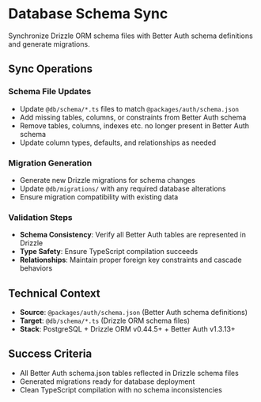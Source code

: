 # Database Schema Sync

Synchronize Drizzle ORM schema files with Better Auth schema definitions and generate migrations.

## Sync Operations

### Schema File Updates

- Update `@db/schema/*.ts` files to match `@packages/auth/schema.json`
- Add missing tables, columns, or constraints from Better Auth schema
- Remove tables, columns, indexes etc. no longer present in Better Auth schema
- Update column types, defaults, and relationships as needed

### Migration Generation

- Generate new Drizzle migrations for schema changes
- Update `@db/migrations/` with any required database alterations
- Ensure migration compatibility with existing data

### Validation Steps

- **Schema Consistency**: Verify all Better Auth tables are represented in Drizzle
- **Type Safety**: Ensure TypeScript compilation succeeds
- **Relationships**: Maintain proper foreign key constraints and cascade behaviors

## Technical Context

- **Source**: `@packages/auth/schema.json` (Better Auth schema definitions)
- **Target**: `@db/schema/*.ts` (Drizzle ORM schema files)
- **Stack**: PostgreSQL + Drizzle ORM v0.44.5+ + Better Auth v1.3.13+

## Success Criteria

- All Better Auth schema.json tables reflected in Drizzle schema files
- Generated migrations ready for database deployment
- Clean TypeScript compilation with no schema inconsistencies
